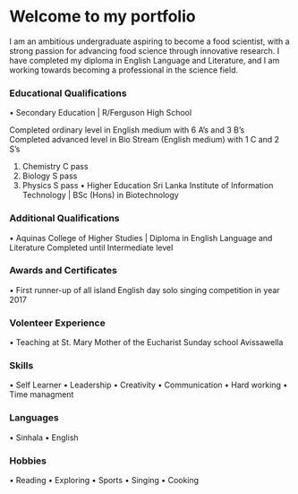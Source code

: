 # Welcome to my portfolio
I am an ambitious undergraduate aspiring to become a food scientist, with a strong passion for advancing food science through innovative research. I have completed my diploma in English Language and Literature, and I am working towards becoming a professional in the science field.

### Educational Qualifications
• Secondary Education | R/Ferguson High School
     
 Completed ordinary level in English medium with 6 A’s and 3 B’s  
 Completed advanced level in Bio Stream (English medium) with 1 C and 2 S’s 
   1. Chemistry                     C pass
   2. Biology                       S pass
   3. Physics                       S pass
• Higher Education 
 Sri Lanka Institute of Information Technology | BSc (Hons) in Biotechnology
                       

### Additional Qualifications 
• Aquinas College of Higher Studies | Diploma in English Language and Literature
 Completed until Intermediate level

### Awards and Certificates
• First runner-up of all island English day solo singing competition in year 2017

### Volenteer Experience
• Teaching at St. Mary Mother of the Eucharist Sunday school Avissawella

### Skills
• Self Learner
• Leadership
• Creativity
• Communication
• Hard working
• Time managment

### Languages
• Sinhala
• English

### Hobbies
• Reading 
• Exploring
• Sports
• Singing
• Cooking

       


